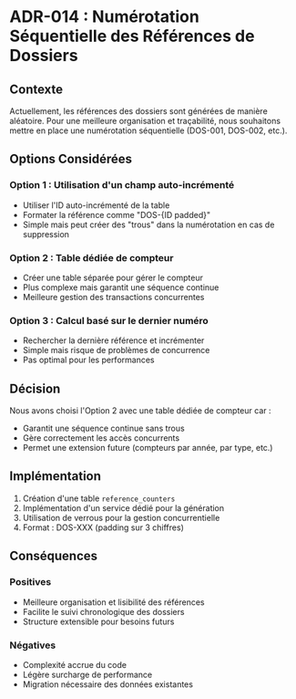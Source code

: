 # ADR-014 : Numérotation Séquentielle des Références de Dossiers

## Contexte
Actuellement, les références des dossiers sont générées de manière aléatoire. Pour une meilleure organisation et traçabilité, nous souhaitons mettre en place une numérotation séquentielle (DOS-001, DOS-002, etc.).

## Options Considérées

### Option 1 : Utilisation d'un champ auto-incrémenté
- Utiliser l'ID auto-incrémenté de la table
- Formater la référence comme "DOS-{ID padded}"
- Simple mais peut créer des "trous" dans la numérotation en cas de suppression

### Option 2 : Table dédiée de compteur
- Créer une table séparée pour gérer le compteur
- Plus complexe mais garantit une séquence continue
- Meilleure gestion des transactions concurrentes

### Option 3 : Calcul basé sur le dernier numéro
- Rechercher la dernière référence et incrémenter
- Simple mais risque de problèmes de concurrence
- Pas optimal pour les performances

## Décision
Nous avons choisi l'Option 2 avec une table dédiée de compteur car :
- Garantit une séquence continue sans trous
- Gère correctement les accès concurrents
- Permet une extension future (compteurs par année, par type, etc.)

## Implémentation
1. Création d'une table `reference_counters`
2. Implémentation d'un service dédié pour la génération
3. Utilisation de verrous pour la gestion concurrentielle
4. Format : DOS-XXX (padding sur 3 chiffres)

## Conséquences
### Positives
- Meilleure organisation et lisibilité des références
- Facilite le suivi chronologique des dossiers
- Structure extensible pour besoins futurs

### Négatives
- Complexité accrue du code
- Légère surcharge de performance
- Migration nécessaire des données existantes
